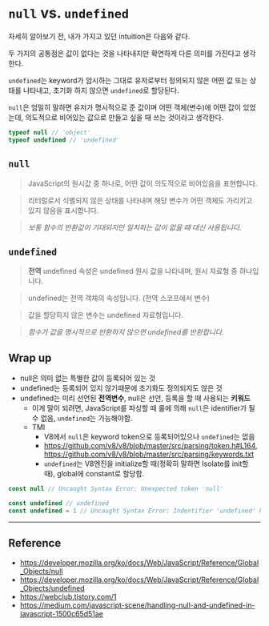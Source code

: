 # `null` vs. `undefined`

자세히 알아보기 전, 내가 가지고 있던 intuition은 다음와 같다.

두 가지의 공통점은 값이 없다는 것을 나타내지만 확연하게 다른 의미를 가진다고 생각한다.

`undefined`는 keyword가 암시하는 그대로 유저로부터 정의되지 않은 어떤 값 또는 상태를 나타내고,
초기화 하지 않으면 `undefined`로 할당된다.

`null`은 엄밀히 말하면 유저가 명시적으로 준 값이며 어떤 객체(변수)에 어떤 값이 있었는데,
의도적으로 비어있는 값으로 만들고 싶을 때 쓰는 것이라고 생각한다.

``` javascript
typeof null // 'object'
typeof undefined // 'undefined'
```

## `null`
> JavaScript의 원시값 중 하나로, 어떤 값이 의도적으로 비어있음을 표현합니다.

> 리터럴로서 식별되지 않은 상태를 나타내며 해당 변수가 어떤 객체도 가리키고 있지 않음을 표시합니다.

> *보통 함수의 반환값이 기대되지만 일치하는 값이 없을 때 대신 사용됩니다.*

## `undefined`
> **전역** undefined 속성은 undefined 원시 값을 나타내며, 원시 자료형 중 하나입니다.

> undefined는 전역 객체의 속성입니다. (전역 스코프에서 변수)

> 값을 할당하지 않은 변수는 undefined 자료형입니다.

> *함수가 값을 명시적으로 반환하지 않으면 undefined를 반환합니다.*


## Wrap up
- null은 의미 없는 특별한 값이 등록되어 있는 것
- undefined는 등록되어 있지 않기때문에 초기화도 정의되지도 않은 것
- undefined는 미리 선언된 **전역변수**, null은 선언, 등록을 할 때 사용되는 **키워드**
  - 이게 말이 되려면, JavaScript를 파싱할 때 룰에 의해 `null`은 identifier가 될 수 없음, `undefined`는 가능해야함.
  - TMI
    -  V8에서 `null`은 keyword token으로 등록되어있으나 `undefined`는 없음
    - https://github.com/v8/v8/blob/master/src/parsing/token.h#L164, https://github.com/v8/v8/blob/master/src/parsing/keywords.txt
    - `undefined`는 V8엔진을 initialize할 때(정확히 말하면 Isolate를 init할 때), global에 constant로 할당함.

``` javascript
const null // Uncaught Syntax Error: Unexpected token 'null'

const undefined // undefined
const undefined = 1 // Uncaught Syntax Error: Indentifier 'undefined' has already been declared
```

---
## Reference
- https://developer.mozilla.org/ko/docs/Web/JavaScript/Reference/Global_Objects/null
- https://developer.mozilla.org/ko/docs/Web/JavaScript/Reference/Global_Objects/undefined
- https://webclub.tistory.com/1
- https://medium.com/javascript-scene/handling-null-and-undefined-in-javascript-1500c65d51ae